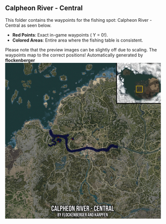 ## Calpheon River - Central
This folder contains the waypoints for the fishing spot: Calpheon River - Central as seen below.

- **Red Points**: Exact in-game waypoints ( Y = 0!).
- **Colored Areas**: Entire area where the fishing table is consistent.

Please note that the preview images can be slightly off due to scaling. The waypoints map to the correct positions!
Automatically generated by **flockenberger**
![preview_Calpheon River - Central](./Preview.webp)